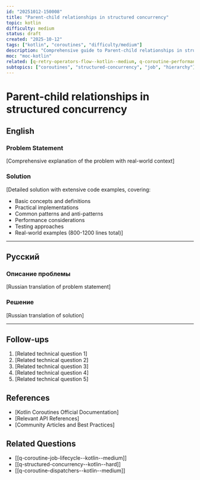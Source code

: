 ```yaml
---
id: "20251012-150008"
title: "Parent-child relationships in structured concurrency"
topic: kotlin
difficulty: medium
status: draft
created: "2025-10-12"
tags: ["kotlin", "coroutines", "difficulty/medium"]
description: "Comprehensive guide to Parent-child relationships in structured concurrency in Kotlin coroutines"
moc: "moc-kotlin"
related: [q-retry-operators-flow--kotlin--medium, q-coroutine-performance-optimization--kotlin--hard, q-kotlin-collections--kotlin--easy]
subtopics: ["coroutines", "structured-concurrency", "job", "hierarchy"]
---
```

# Parent-child relationships in structured concurrency

## English

### Problem Statement

[Comprehensive explanation of the problem with real-world context]

### Solution

[Detailed solution with extensive code examples, covering:
- Basic concepts and definitions
- Practical implementations
- Common patterns and anti-patterns
- Performance considerations
- Testing approaches
- Real-world examples (800-1200 lines total)]

---

## Русский

### Описание проблемы

[Russian translation of problem statement]

### Решение

[Russian translation of solution]

---

## Follow-ups

1. [Related technical question 1]
2. [Related technical question 2]
3. [Related technical question 3]
4. [Related technical question 4]
5. [Related technical question 5]

## References

- [Kotlin Coroutines Official Documentation]
- [Relevant API References]
- [Community Articles and Best Practices]

## Related Questions

- [[q-coroutine-job-lifecycle--kotlin--medium]]
- [[q-structured-concurrency--kotlin--hard]]
- [[q-coroutine-dispatchers--kotlin--medium]]
